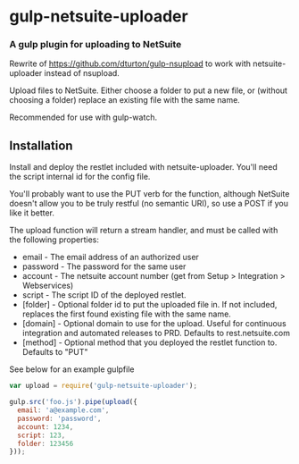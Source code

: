 # gulp-netsuite-uploader

### A gulp plugin for uploading to NetSuite

Rewrite of https://github.com/dturton/gulp-nsupload to work with netsuite-uploader instead of nsupload.

Upload files to NetSuite.  Either choose a folder to put a new file, or (without choosing a folder) replace an existing file with the same name.

Recommended for use with gulp-watch.

## Installation

Install and deploy the restlet included with netsuite-uploader. You'll need the script internal id for the config file.

You'll probably want to use the PUT verb for the function, although NetSuite doesn't allow you to be truly 
restful (no semantic URI), so use a POST if you like it better.

The upload function will return a stream handler, and must be called with the following properties:

- email - The email address of an authorized user
- password - The password for the same user
- account - The netsuite account number (get from Setup > Integration > Webservices)
- script - The script ID of the deployed restlet.
- [folder] - Optional folder id to put the uploaded file in. If not included, replaces the first found existing file with the same name.
- [domain] - Optional domain to use for the upload. Useful for continuous integration and automated releases to PRD.
Defaults to rest.netsuite.com
- [method] - Optional method that you deployed the restlet function to. Defaults to "PUT"

See below for an example gulpfile

```javascript
var upload = require('gulp-netsuite-uploader');

gulp.src('foo.js').pipe(upload({
  email: 'a@example.com',
  password: 'password',
  account: 1234,
  script: 123,
  folder: 123456
}));
```
